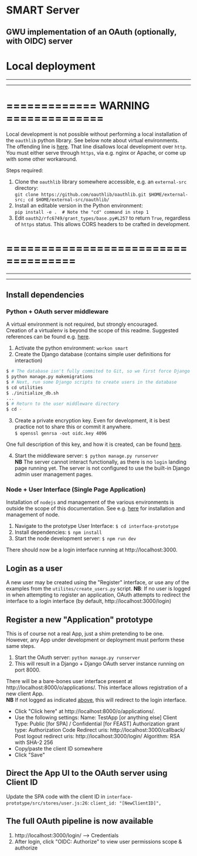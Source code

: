# SMART Server  
## GWU implementation of an OAuth (optionally, with OIDC) server  

# Local deployment  
---    
---    
# ============= WARNING ==============
Local development is not possible without performing a local installation of the `oauthlib` python library. See below note about virtual environments.  
The offending line is [here](https://github.com/oauthlib/oauthlib/blob/master/oauthlib/oauth2/rfc6749/grant_types/base.py#L257). That line disallows 
local development over `http`. You must either serve through `https`, via e.g. nginx or Apache, or come up with some other workaround.

Steps required:
1. Clone the `oauthlib` library somewhere accessible, e.g. an `external-src` directory:  
`git clone https://github.com/oauthlib/oauthlib.git $HOME/external-src; cd $HOME/external-src/oauthlib/`  
2. Install an editable version in the Python environment:  
`pip install -e .  # Note the "cd" command in step 1`  
3. Edit `oauth2/rfc6749/grant_types/base.py#L257` to return `True`, regardless of `https` status. This allows CORS headers to be crafted in development.
# ====================================
---   
---   
## Install dependencies
### Python + OAuth server middleware
A virtual environment is not required, but strongly encouraged.  
Creation of a virtualenv is beyond the scope of this readme. 
Suggested references can be found e.g. [here](https://virtualenvwrapper.readthedocs.io/en/latest/).

1. Activate the python environment: `workon smart`
2. Create the Django database (contains simple user definitions for interaction)
```bash
$ # The database isn't fully commited to Git, so we first force Django to write the DB configuration files
$ python manage.py makemigrations
$ # Next, run some Django scripts to create users in the database
$ cd utilities
$ ./initialize_db.sh
...
$ # Return to the user middleware directory
$ cd -
```
3. Create a private encryption key. Even for development, it is best practice not to share this or commit it anywhere.  
`$ openssl genrsa -out oidc.key 4096`  

One full description of this key, and how it is created, can be found [here](https://django-oauth-toolkit.readthedocs.io/en/latest/oidc.html#creating-rsa-private-key).

4. Start the middleware server: `$ python manage.py runserver`  
**NB** The server cannot interact functionally, as there is no `login` landing page running yet. The server is not configured to use the built-in Django admin user management pages.  

### Node + User Interface (Single Page Application)  
Installation of `nodejs` and management of the various environments is outside the scope of this documentation. See e.g. [here](https://github.com/nvm-sh/nvm) for installation and management of node.  

1. Navigate to the prototype User Interface: `$ cd interface-prototype`
2. Install dependencies: `$ npm install`
3. Start the node development server: `$ npm run dev`

There should now be a login interface running at http://localhost:3000.

## Login as a user
A new user may be created using the "Register" interface, or use any of the examples from the `utilites/create_users.py` script.
**NB**: If no user is logged in when attempting to register an application, OAuth attempts to redirect the interface to a login interface (by default, http://localhost:3000/login)

## Register a new "Application" prototype
This is of course not a real App, just a shim pretending to be one.  
However, any App under development or deployment must perform these same steps.
1. Start the OAuth server: `python manage.py runserver`
2. This will result in a Django + Django OAuth server instance running on port 8000.  

There will be a bare-bones user interface present at http://localhost:8000/o/applications/.
This interface allows registration of a new client App.  
**NB** If not logged as indicated [above](#login-as-a-user), this will redirect to the login interface.  

- Click "Click here" at http://localhost:8000/o/applications/. 
- Use the following settings:
    Name: TestApp [or anything else]
    Client Type: Public [for SPA] / Confidential [for FEAST]
    Authorization grant type: Authorization Code
    Redirect uris: http://localhost:3000/callback/
    Post logout redirect uris: http://localhost:3000/login/
    Algorithm: RSA with SHA-2 256
- Copy/paste the client ID somewhere
- Click "Save"

## Direct the App UI to the OAuth server using Client ID
Update the SPA code with the client ID  in `interface-prototype/src/stores/user.js:26`:
`client_id: "[NewClientID]",`

## The full OAuth pipeline is now available
1. http://localhost:3000/login/ --> Credentials
2. After login, click "OIDC: Authorize" to view user permissions scope & authorize
